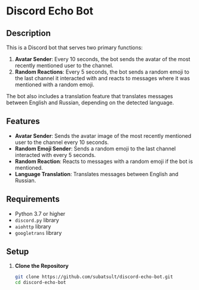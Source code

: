 # Discord Echo Bot

## Description

This is a Discord bot that serves two primary functions:
1. **Avatar Sender**: Every 10 seconds, the bot sends the avatar of the most recently mentioned user to the channel.
2. **Random Reactions**: Every 5 seconds, the bot sends a random emoji to the last channel it interacted with and reacts to messages where it was mentioned with a random emoji.

The bot also includes a translation feature that translates messages between English and Russian, depending on the detected language.

## Features

- **Avatar Sender**: Sends the avatar image of the most recently mentioned user to the channel every 10 seconds.
- **Random Emoji Sender**: Sends a random emoji to the last channel interacted with every 5 seconds.
- **Random Reaction**: Reacts to messages with a random emoji if the bot is mentioned.
- **Language Translation**: Translates messages between English and Russian.

## Requirements

- Python 3.7 or higher
- `discord.py` library
- `aiohttp` library
- `googletrans` library

## Setup

1. **Clone the Repository**

   ```sh
   git clone https://github.com/subatsult/discord-echo-bot.git
   cd discord-echo-bot
